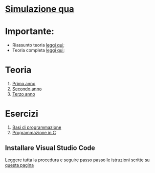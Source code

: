 # [Simulazione qua](./TerzoAnno/simulazione.md)

# Importante:
- Riassunto teoria [leggi qui](/TerzoAnno/dispensa/readme.md);
- Teoria completa [leggi qui](/teoria.md);

# Teoria
   1. [Primo anno](/PrimoAnno/index.md)
   2. [Secondo anno](/SecondoAnno/readme.md)
   3. [Terzo anno](/TerzoAnno/index.md)

# Esercizi
   1. [Basi di programmazione](/Esercizi/ProgBase/eserciziScratch.md)
   2. [Programmazione in C](/Esercizi/ProgrC/eserciziCbase.md)

## Installare Visual Studio Code

Leggere tutta la procedura e seguire passo passo le istruzioni scritte [su questa pagina](/TerzoAnno/vscode.md)
